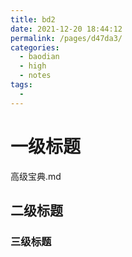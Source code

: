 ```yaml
---
title: bd2
date: 2021-12-20 18:44:12
permalink: /pages/d47da3/
categories:
  - baodian
  - high
  - notes
tags:
  - 
---
```

# 一级标题

高级宝典.md

## 二级标题

### 三级标题

